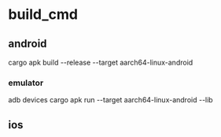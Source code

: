  # build_cmd

 ## android 

 cargo apk build --release --target aarch64-linux-android

 ### emulator

 adb devices
 cargo apk run --target aarch64-linux-android --lib

 ## ios
